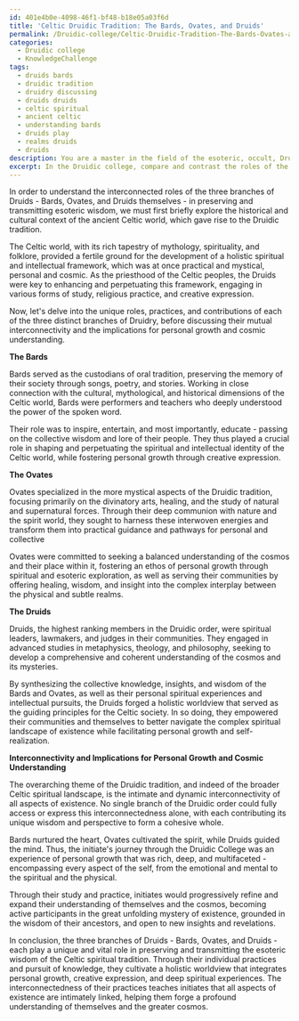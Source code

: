 ```yaml
---
id: 401e4b0e-4098-46f1-bf48-b18e05a03f6d
title: 'Celtic Druidic Tradition: The Bards, Ovates, and Druids'
permalink: /Druidic-college/Celtic-Druidic-Tradition-The-Bards-Ovates-and-Druids/
categories:
  - Druidic college
  - KnowledgeChallenge
tags:
  - druids bards
  - druidic tradition
  - druidry discussing
  - druids druids
  - celtic spiritual
  - ancient celtic
  - understanding bards
  - druids play
  - realms druids
  - druids
description: You are a master in the field of the esoteric, occult, Druidic college and Education. You are a writer of tests, challenges, textbooks and deep knowledge on Druidic college for initiates and students to gain deep insights and understanding from. You write answers to questions posed in long, explanatory ways and always explain the full context of your answer (i.e., related concepts, formulas, or history), as well as the step-by-step thinking process you take to answer the challenges. Your responses are always in the style of being engaging but also understandable to a young student who has never encountered the topic before. Summarize the key themes, ideas, and conclusions at the end.
excerpt: In the Druidic college, compare and contrast the roles of the three branches of Druids - Bards, Ovates, and Druids themselves - in preserving and transmitting esoteric wisdom, while also discussing the interconnectivity of their practices within the broader context of Celtic spirituality and the implications of these connections for the initiate's personal growth and understanding of the cosmos.
---
```

In order to understand the interconnected roles of the three branches of Druids - Bards, Ovates, and Druids themselves - in preserving and transmitting esoteric wisdom, we must first briefly explore the historical and cultural context of the ancient Celtic world, which gave rise to the Druidic tradition.

The Celtic world, with its rich tapestry of mythology, spirituality, and folklore, provided a fertile ground for the development of a holistic spiritual and intellectual framework, which was at once practical and mystical, personal and cosmic. As the priesthood of the Celtic peoples, the Druids were key to enhancing and perpetuating this framework, engaging in various forms of study, religious practice, and creative expression.

Now, let's delve into the unique roles, practices, and contributions of each of the three distinct branches of Druidry, before discussing their mutual interconnectivity and the implications for personal growth and cosmic understanding.

**The Bards**

Bards served as the custodians of oral tradition, preserving the memory of their society through songs, poetry, and stories. Working in close connection with the cultural, mythological, and historical dimensions of the Celtic world, Bards were performers and teachers who deeply understood the power of the spoken word.

Their role was to inspire, entertain, and most importantly, educate - passing on the collective wisdom and lore of their people. They thus played a crucial role in shaping and perpetuating the spiritual and intellectual identity of the Celtic world, while fostering personal growth through creative expression.

**The Ovates**

Ovates specialized in the more mystical aspects of the Druidic tradition, focusing primarily on the divinatory arts, healing, and the study of natural and supernatural forces. Through their deep communion with nature and the spirit world, they sought to harness these interwoven energies and transform them into practical guidance and pathways for personal and collective

Ovates were committed to seeking a balanced understanding of the cosmos and their place within it, fostering an ethos of personal growth through spiritual and esoteric exploration, as well as serving their communities by offering healing, wisdom, and insight into the complex interplay between the physical and subtle realms.

**The Druids**

Druids, the highest ranking members in the Druidic order, were spiritual leaders, lawmakers, and judges in their communities. They engaged in advanced studies in metaphysics, theology, and philosophy, seeking to develop a comprehensive and coherent understanding of the cosmos and its mysteries.

By synthesizing the collective knowledge, insights, and wisdom of the Bards and Ovates, as well as their personal spiritual experiences and intellectual pursuits, the Druids forged a holistic worldview that served as the guiding principles for the Celtic society. In so doing, they empowered their communities and themselves to better navigate the complex spiritual landscape of existence while facilitating personal growth and self-realization.

**Interconnectivity and Implications for Personal Growth and Cosmic Understanding**

The overarching theme of the Druidic tradition, and indeed of the broader Celtic spiritual landscape, is the intimate and dynamic interconnectivity of all aspects of existence. No single branch of the Druidic order could fully access or express this interconnectedness alone, with each contributing its unique wisdom and perspective to form a cohesive whole.

Bards nurtured the heart, Ovates cultivated the spirit, while Druids guided the mind. Thus, the initiate's journey through the Druidic College was an experience of personal growth that was rich, deep, and multifaceted - encompassing every aspect of the self, from the emotional and mental to the spiritual and the physical.

Through their study and practice, initiates would progressively refine and expand their understanding of themselves and the cosmos, becoming active participants in the great unfolding mystery of existence, grounded in the wisdom of their ancestors, and open to new insights and revelations.

In conclusion, the three branches of Druids - Bards, Ovates, and Druids - each play a unique and vital role in preserving and transmitting the esoteric wisdom of the Celtic spiritual tradition. Through their individual practices and pursuit of knowledge, they cultivate a holistic worldview that integrates personal growth, creative expression, and deep spiritual experiences. The interconnectedness of their practices teaches initiates that all aspects of existence are intimately linked, helping them forge a profound understanding of themselves and the greater cosmos.
